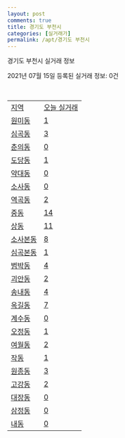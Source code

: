 ```yaml
---
layout: post
comments: true
title: 경기도 부천시
categories: [실거래가]
permalink: /apt/경기도 부천시
---
```


경기도 부천시 실거래 정보

2021년 07월 15일 등록된 실거래 정보: 0건

<script type="text/javascript">
  google.charts.load('current', {'packages':['corechart']});
  google.charts.setOnLoadCallback(drawChart);

  function drawChart() {
    var data = google.visualization.arrayToDataTable([['거래일', '매매', '전월세', '전매'], ['20-07', 549, 611, 27], ['20-08', 622, 856, 23], ['20-09', 546, 781, 25], ['20-10', 763, 799, 21], ['20-11', 880, 781, 37], ['20-12', 1060, 761, 47], ['21-01', 848, 760, 24], ['21-02', 806, 829, 25], ['21-03', 869, 906, 21], ['21-04', 706, 714, 23], ['21-05', 731, 636, 35], ['21-06', 484, 491, 11], ['21-07', 41, 104, 0]]);

    var options = {
      title: '최근 1년간 유형별 거래량 추이',
      legend: { position: 'bottom' }
    };

    var chart = new google.visualization.LineChart(document.getElementById('columnchart_material'));
    chart.draw(data, (options));
  }
</script>

<div id="columnchart_material" style="width: 95%; margin-left: -35px"></div>
<br>
<table class="sortable">
  <tr>
    <td><a href="#">지역</a></td>
    <td><a href="#">오늘 실거래</a></td>
  </tr>

  
  <tr class="item">
    <td><a href="경기도 부천시 원미동">원미동</a></td>
    <td><a href="경기도 부천시 원미동">1</a></td>
  </tr>
    

  <tr class="item">
    <td><a href="경기도 부천시 심곡동">심곡동</a></td>
    <td><a href="경기도 부천시 심곡동">3</a></td>
  </tr>
    

  <tr class="item">
    <td><a href="경기도 부천시 춘의동">춘의동</a></td>
    <td><a href="경기도 부천시 춘의동">0</a></td>
  </tr>
    

  <tr class="item">
    <td><a href="경기도 부천시 도당동">도당동</a></td>
    <td><a href="경기도 부천시 도당동">1</a></td>
  </tr>
    

  <tr class="item">
    <td><a href="경기도 부천시 약대동">약대동</a></td>
    <td><a href="경기도 부천시 약대동">0</a></td>
  </tr>
    

  <tr class="item">
    <td><a href="경기도 부천시 소사동">소사동</a></td>
    <td><a href="경기도 부천시 소사동">0</a></td>
  </tr>
    

  <tr class="item">
    <td><a href="경기도 부천시 역곡동">역곡동</a></td>
    <td><a href="경기도 부천시 역곡동">2</a></td>
  </tr>
    

  <tr class="item">
    <td><a href="경기도 부천시 중동">중동</a></td>
    <td><a href="경기도 부천시 중동">14</a></td>
  </tr>
    

  <tr class="item">
    <td><a href="경기도 부천시 상동">상동</a></td>
    <td><a href="경기도 부천시 상동">11</a></td>
  </tr>
    

  <tr class="item">
    <td><a href="경기도 부천시 소사본동">소사본동</a></td>
    <td><a href="경기도 부천시 소사본동">8</a></td>
  </tr>
    

  <tr class="item">
    <td><a href="경기도 부천시 심곡본동">심곡본동</a></td>
    <td><a href="경기도 부천시 심곡본동">1</a></td>
  </tr>
    

  <tr class="item">
    <td><a href="경기도 부천시 범박동">범박동</a></td>
    <td><a href="경기도 부천시 범박동">4</a></td>
  </tr>
    

  <tr class="item">
    <td><a href="경기도 부천시 괴안동">괴안동</a></td>
    <td><a href="경기도 부천시 괴안동">2</a></td>
  </tr>
    

  <tr class="item">
    <td><a href="경기도 부천시 송내동">송내동</a></td>
    <td><a href="경기도 부천시 송내동">4</a></td>
  </tr>
    

  <tr class="item">
    <td><a href="경기도 부천시 옥길동">옥길동</a></td>
    <td><a href="경기도 부천시 옥길동">7</a></td>
  </tr>
    

  <tr class="item">
    <td><a href="경기도 부천시 계수동">계수동</a></td>
    <td><a href="경기도 부천시 계수동">0</a></td>
  </tr>
    

  <tr class="item">
    <td><a href="경기도 부천시 오정동">오정동</a></td>
    <td><a href="경기도 부천시 오정동">1</a></td>
  </tr>
    

  <tr class="item">
    <td><a href="경기도 부천시 여월동">여월동</a></td>
    <td><a href="경기도 부천시 여월동">2</a></td>
  </tr>
    

  <tr class="item">
    <td><a href="경기도 부천시 작동">작동</a></td>
    <td><a href="경기도 부천시 작동">1</a></td>
  </tr>
    

  <tr class="item">
    <td><a href="경기도 부천시 원종동">원종동</a></td>
    <td><a href="경기도 부천시 원종동">3</a></td>
  </tr>
    

  <tr class="item">
    <td><a href="경기도 부천시 고강동">고강동</a></td>
    <td><a href="경기도 부천시 고강동">2</a></td>
  </tr>
    

  <tr class="item">
    <td><a href="경기도 부천시 대장동">대장동</a></td>
    <td><a href="경기도 부천시 대장동">0</a></td>
  </tr>
    

  <tr class="item">
    <td><a href="경기도 부천시 삼정동">삼정동</a></td>
    <td><a href="경기도 부천시 삼정동">0</a></td>
  </tr>
    

  <tr class="item">
    <td><a href="경기도 부천시 내동">내동</a></td>
    <td><a href="경기도 부천시 내동">0</a></td>
  </tr>
    


</table>


    